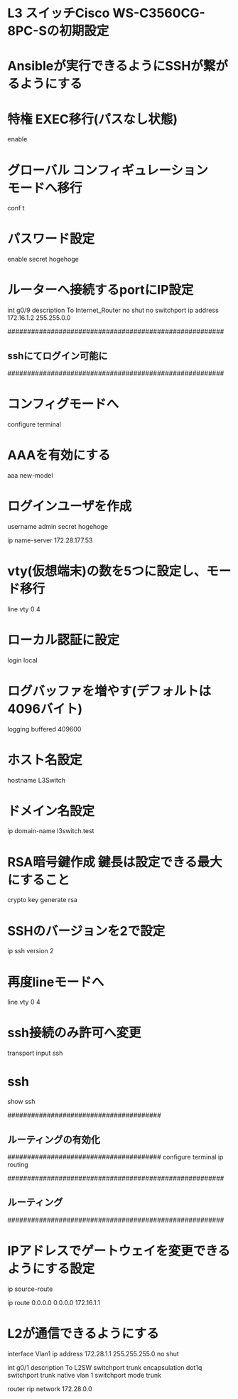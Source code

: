 # L3 スイッチCisco WS-C3560CG-8PC-Sの初期設定
# Ansibleが実行できるようにSSHが繋がるようにする

# 特権 EXEC移行(パスなし状態)
enable

# グローバル コンフィギュレーション　モードへ移行
conf t

# パスワード設定
enable secret hogehoge

# ルーターへ接続するportにIP設定
int g0/9
description To Internet_Router
no shut
no switchport
ip address 172.16.1.2 255.255.0.0

#######################################################
## sshにてログイン可能に
#######################################################
# コンフィグモードへ
configure terminal

# AAAを有効にする
aaa new-model

# ログインユーザを作成
username admin secret hogehoge

ip name-server 172.28.177.53

# vty(仮想端末)の数を5つに設定し、モード移行
line vty 0 4
# ローカル認証に設定
login local

# ログバッファを増やす(デフォルトは4096バイト)
logging buffered 409600

# ホスト名設定
hostname L3Switch

# ドメイン名設定
ip domain-name l3switch.test

# RSA暗号鍵作成 鍵長は設定できる最大にすること
crypto key generate rsa

# SSHのバージョンを2で設定
ip ssh version 2

# 再度lineモードへ
line vty 0 4

# ssh接続のみ許可へ変更
transport input ssh

# ssh
show ssh

#######################################
## ルーティングの有効化
#######################################
configure terminal
ip routing

#######################################################
## ルーティング
#######################################################
# IPアドレスでゲートウェイを変更できるようにする設定
ip source-route

ip route 0.0.0.0 0.0.0.0 172.16.1.1

# L2が通信できるようにする
interface Vlan1
ip address 172.28.1.1 255.255.255.0
no shut

int g0/1
description To L2SW
switchport trunk encapsulation dot1q
switchport trunk native vlan 1
switchport mode trunk

router rip
network 172.28.0.0

